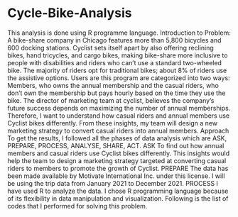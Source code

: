 # Cycle-Bike-Analysis
This analysis is done using R programme language.
Introduction to Problem:
A bike-share company in Chicago features more than 5,800 bicycles and 600 docking stations. Cyclist sets itself apart by also offering reclining bikes, hand tricycles, and cargo bikes, making bike-share more inclusive to people with disabilities and riders who can’t use a standard two-wheeled bike. The majority of riders opt for traditional bikes; about 8% of riders use the assistive options. Users are this program are categorized into two ways: Members, who owns the annual membership and the casual riders, who don’t own the membership but pays hourly based on the time they use the bike.
The director of marketing team at cyclist, believes the company’s future success depends on maximizing the number of annual memberships. Therefore, I want to understand how casual riders and annual members use Cyclist bikes differently. From these insights, my team will design a new marketing strategy to convert casual riders into annual members.
Approach
To get the results, I followed all the phases of data analysis which are ASK, PREPARE, PROCESS, ANALYSE, SHARE, ACT.
ASK
To find out how annual members and casual riders use Cyclist bikes differently. This insights would help the team to design a marketing strategy targeted at converting casual riders to members to promote the growth of Cyclist.
PREPARE
The data has been made available by Motivate International Inc. under this license. I will be using the trip data from January 2021 to December 2021.
PROCESS 
I have used R to analyze the data. I chose R programming language because of its flexibility in data manipulation and visualization. Following is the list of codes that I performed for solving this problem.
